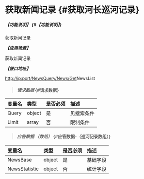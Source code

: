 # 获取新闻记录 {#获取河长巡河记录}

##### _【功能说明】_ {#【功能说明】}

获取新闻记录

_**【应用场景】**_

获取新闻记录

_**【接口地址】**_

[http://ip:port/NewsQuery/News/Get](http://ip:port/HMQuery/PatrolRiver/GetPatrolRivers)NewsList

> #### _请求数据_ {#请求数据}

| 变量名 | 类型 | 是否必须 | 描述 |
| :--- | :--- | :--- | :--- |
| Query | object | 是 | 见搜索条件 |
| Limit | array | 否 | 限制条件 |

> #### _应答数据 （数组）_ {#应答数据-（巡河记录数组）}

| 变量名 | 类型 | 是否必须 | 描述 |
| :--- | :--- | :--- | :--- |
| NewsBase | object | 是 | 基础字段 |
| NewsStatistic | object | 否 | 统计字段 |



